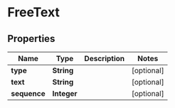 

# FreeText

## Properties

Name | Type | Description | Notes
------------ | ------------- | ------------- | -------------
**type** | **String** |  |  [optional]
**text** | **String** |  |  [optional]
**sequence** | **Integer** |  |  [optional]



